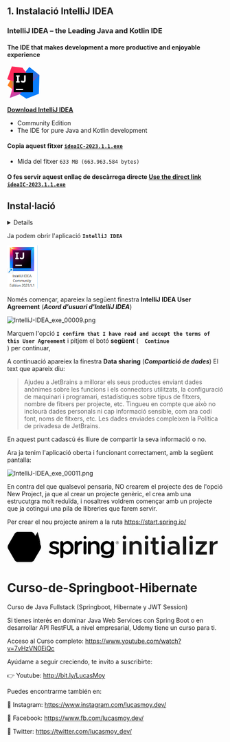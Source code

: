 
## **1.** Instalació IntelliJ IDEA  

### **IntelliJ IDEA** – the **Leading Java** and Kotlin IDE
#### The **IDE** that makes development a more productive and enjoyable experience

<svg  width="75" height="75" fill="none" viewBox="0 0 70 70"><defs><linearGradient id="__JETBRAINS_COM__LOGO_PREFIX__2" x1="5.174" x2="40.014" y1="39.889" y2="38.123" gradientUnits="userSpaceOnUse"><stop offset="0.091" stop-color="#FC801D"></stop><stop offset="0.231" stop-color="#B07F61"></stop><stop offset="0.409" stop-color="#577DB3"></stop><stop offset="0.533" stop-color="#1E7CE6"></stop><stop offset="0.593" stop-color="#087CFA"></stop></linearGradient><linearGradient id="__JETBRAINS_COM__LOGO_PREFIX__1" x1="61.991" x2="50.158" y1="36.915" y2="1.557" gradientUnits="userSpaceOnUse"><stop offset="0" stop-color="#FE2857"></stop><stop offset="0.078" stop-color="#CB3979"></stop><stop offset="0.16" stop-color="#9E4997"></stop><stop offset="0.247" stop-color="#7557B2"></stop><stop offset="0.339" stop-color="#5362C8"></stop><stop offset="0.436" stop-color="#386CDA"></stop><stop offset="0.541" stop-color="#2373E8"></stop><stop offset="0.658" stop-color="#1478F2"></stop><stop offset="0.794" stop-color="#0B7BF8"></stop><stop offset="1" stop-color="#087CFA"></stop></linearGradient><linearGradient id="__JETBRAINS_COM__LOGO_PREFIX__0" x1="10.066" x2="53.876" y1="16.495" y2="88.96" gradientUnits="userSpaceOnUse"><stop offset="0" stop-color="#FE2857"></stop><stop offset="0.08" stop-color="#FE295F"></stop><stop offset="0.206" stop-color="#FF2D76"></stop><stop offset="0.303" stop-color="#FF318C"></stop><stop offset="0.385" stop-color="#EA3896"></stop><stop offset="0.553" stop-color="#B248AE"></stop><stop offset="0.792" stop-color="#5A63D6"></stop><stop offset="1" stop-color="#087CFA"></stop></linearGradient></defs><path fill="url(#__JETBRAINS_COM__LOGO_PREFIX__2)" d="M11.2 49.467.7 41.3 9 26l9.5 7.5-7.3 15.967Z"></path><path fill="#087CFA" d="m70 18.667-1.167 40.6L41.767 70l-14.7-9.567 14.7-22.933L70 18.667Z"></path><path fill="url(#__JETBRAINS_COM__LOGO_PREFIX__1)" d="M70 18.667 55.5 33 37 15 48.067 1.167 70 18.667Z"></path><path fill="url(#__JETBRAINS_COM__LOGO_PREFIX__0)" d="M27.067 60.433 5.6 68.367 10.033 52.5l5.834-19.367L0 27.767 10.033 0l23.1 2.8L54.5 31l1 2-28.433 27.433Z"></path><path fill="#000" d="M56 14H14v42h42V14Z"></path><path fill="#FFF" d="M27.137 22.143V19.25h-7.864v2.893h2.194v9.964h-2.194v2.87h7.864v-2.87H24.92v-9.964h2.217Zm7.56 13.067c-1.237 0-2.264-.233-3.08-.7a7.355 7.355 0 0 1-2.054-1.657l2.17-2.426c.444.49.91.886 1.354 1.166.466.28.956.42 1.516.42.654 0 1.167-.21 1.54-.63.374-.42.56-1.073.56-1.983V19.273h3.547v10.29c0 .934-.117 1.75-.373 2.45-.257.7-.63 1.284-1.097 1.75-.49.49-1.073.84-1.773 1.097-.7.233-1.47.35-2.31.35Zm-.28 13.44h-15.75v2.683h15.75V48.65Z"></path></svg>

[**Download IntelliJ IDEA**](https://www.jetbrains.com/idea/download/)
* Community Edition
* The IDE for pure Java and Kotlin development

#### Copia aquest fitxer [**```ideaIC-2023.1.1.exe```**](./fitxers/ideaIC-2023.1.1.exe)
* Mida del fitxer ```633 MB (663.963.584 bytes)```

#### O fes servir aquest enllaç de descàrrega directe [Use the direct link **```ideaIC-2023.1.1.exe```**](https://download.jetbrains.com/idea/ideaIC-2023.1.1.exe?_gl=1*1k8vect*_ga*MTg2MTY5NjQ4LjE2Nzk5Mzk4Njc.*_ga_9J976DJZ68*MTY4Mjg3MzkwNy4yLjEuMTY4Mjg3Mzk0MC4yNy4wLjA.&_ga=2.48120163.554094189.1682873907-186169648.1679939867)

<summary>

## Instal·lació

<details>

### **1.** Executa el fitxer **```ideaIC-2023.1.1.exe```**.

![IntelliJ-IDEA_00001.png](./imatges/IntelliJ-IDEA_00001.png)
### **2.** Pitja el botó **següent** (<code> <b><u>N</u>ext ></b> </code>) per continuar,

![IntelliJ-IDEA_00002.png](./imatges/IntelliJ-IDEA_00002.png)
### **3.** No cal, però si vols pots modificar la ruta (<code> <b> B<u>r</u>owser...</b></code>), i si no, pitja el botó **següent** (<code> <b><u>N</u>ext ></b> </code>) per continuar,

![IntelliJ-IDEA_00003.png](./imatges/IntelliJ-IDEA_00003.png)
### **4.** Assegura't que estàn marcades les segünents opcions:

> #### **Create Desktop Shortcut**
> 
> - :white_check_mark: IntelliJ IDEA Community Edition
> 
> ####  **Update Context Menu**
> 
> - :white_check_mark: Add "Open Folder as Project"
>  
> ####  **Update ```PATH``` Variable (restart needed)**
> 
> - :white_check_mark: Add "**```bin```**" folder to the > **```PATH```**
> 
> ####  **Create associations**
> 
> - :white_check_mark: **```.java```**

Quan estiguin totes aquestes opcions marcades, pitja el botó **següent** (<code> <b><u>N</u>ext ></b> </code>) per continuar,

> ## **NOTA**: Pot ser que no estiguin exactament aquestes opcions!

![IntelliJ-IDEA_00004.png](./imatges/IntelliJ-IDEA_00004.png)

 pitja el botó **Install** (<code><b><u>I</u>nstall</b> </code>) per començar la instal·lació.
<!--  
![IntelliJ-IDEA_00005.png](./imatges/IntelliJ-IDEA_00005.png)

![IntelliJ-IDEA_00006.png](./imatges/IntelliJ-IDEA_00006.png) -->

![IntelliJ-IDEA_00007.png](./imatges/IntelliJ-IDEA_00007.png)

### **4.** Marca l'opció ***I want to manually reboot later***, i recorda que cal reiniciar l'equip abans de que funcioni la instal·lació:

> :radio_button: **```I want to manually reboot later```**

 i pitja el botó **Finish** (<code><b><u>F</u>inish</b> </code>) per començar la instal·lació.

![IntelliJ-IDEA_00008.png](./imatges/IntelliJ-IDEA_00008.png)


Si tot ha anat correctament, s'ha creat la següent icona a l'escriptori,

<img src="./imatges/IntelliJ-IDEA_exe_00008.png" height="100"></img>

i l'aplicació es troba a la següent carpeta:
```"C:\Program Files\JetBrains\IntelliJ IDEA Community Edition 2023.1.1\bin\idea64.exe"```

Abans d'obrir l'aplicació, recordem que cal reiniciar l'ordinador.
</details>
</summary>

Ja podem obrir l'aplicació **```IntelliJ IDEA```**

<img src="./imatges/IntelliJ-IDEA_exe_00008.png" height="100"></img>


Només començar, apareiex la següent finestra **IntelliJ IDEA User Agreement** (***Acord d'usuari d'IntelliJ IDEA***)

![IntelliJ-IDEA_exe_00009.png](./imatges/IntelliJ-IDEA_exe_00009.png)

Marquem l'opció **```I confirm that I have read and accept the terms of this User Agreement```** i pitjem el botó **següent** (<code> <b> Continue </b></code>) per continuar,


A continuació apareiex la finestra **Data sharing** (***Compartició de dades***)
El text que apareix diu:

> Ajudeu a JetBrains a millorar els seus productes enviant dades anònimes sobre les funcions i els connectors utilitzats, la configuració de maquinari i programari, estadístiques sobre tipus de fitxers, nombre de fitxers per projecte, etc. Tingueu en compte que això no inclourà dades personals ni cap informació sensible, com ara codi font, noms de fitxers, etc. Les dades enviades compleixen la Política de privadesa de JetBrains.

En aquest punt cadascú és lliure de compartir la seva informació o no.

Ara ja tenim l'aplicació oberta i funcionant correctament, amb la següent pantalla:

![IntelliJ-IDEA_exe_00011.png](./imatges/IntelliJ-IDEA_exe_00011.png)

En contra del que qualsevol pensaria, NO crearem el projecte des de l'opció New Project, ja que al crear un projecte genèric, el crea amb una estrucutgra molt reduïda, i nosaltres voldrem començar amb un projecte que ja cotingui una pila de llibreries que farem servir.

Per crear el nou projecte anirem a la ruta https://start.spring.io/

<a href="https://start.spring.io/"><span class="logo-content" tabindex="-1"><svg aria-hidden="true" focusable="false" data-icon="spring-initializr" role="img" xmlns="http://www.w3.org/2000/svg" x="0px" y="0px" class="" viewBox="0 0 992.4 141.6"><g><path class="st0" d="M153.4,62.6l-30.2-52.3c-2.6-4.5-9.1-8.3-14.3-8.3H48.5c-5.2,0-11.7,3.7-14.3,8.3L4,62.6 c-2.6,4.5-2.6,12,0,16.5l30.2,52.3c2.6,4.5,9.1,8.3,14.3,8.3h60.4c5.2,0,11.7-3.7,14.3-8.3l30.2-52.3 C156.1,74.5,156.1,67.1,153.4,62.6z"></path><g><circle class="st1" cx="36.7" cy="115.2" r="6.1"></circle></g><g><path class="st1" d="M139,97.4C121.3,121,83.5,113,59.3,114.2c0,0-4.3,0.2-8.6,0.9c0,0,1.6-0.7,3.7-1.4c17-5.9,25-7.1,35.4-12.4 c19.4-9.9,38.7-31.6,42.7-54.1c-7.4,21.6-29.9,40.3-50.3,47.8c-14,5.2-39.3,10.2-39.3,10.2l-1-0.5C24.5,96.4,24,59,55.3,47 C69,41.7,82.2,44.6,97,41.1c15.8-3.8,34.1-15.6,41.6-31.1C146.9,34.8,156.9,73.5,139,97.4z"></path><path class="st0" d="M138.6,10c8.3,24.8,18.4,63.5,0.4,87.4c-11.1,14.8-30.1,17.2-48.7,17.2c-8.8,0-17.5-0.5-25.2-0.5 c-2,0-3.9,0-5.7,0.1c0,0-4.3,0.2-8.6,0.9c0,0,1.6-0.7,3.7-1.4c17-5.9,25-7.1,35.4-12.4c19.4-9.9,38.7-31.6,42.7-54.1 c-7.4,21.6-29.9,40.3-50.3,47.8c-14,5.2-39.3,10.2-39.3,10.2l0,0l-1-0.5C24.5,96.4,24,59,55.3,47C69,41.7,82.2,44.6,97,41.1 C112.8,37.4,131.1,25.5,138.6,10 M139.1,2.1l-3.2,6.6c-7.5,15.6-25.8,26.2-39.6,29.5C90.1,39.7,84,40,78.2,40.3 c-7.7,0.4-15.7,0.8-23.9,3.9C35,51.6,27.6,67.8,27.1,80.5c-0.5,12.1,4.7,22.6,13.2,26.9c0.5,0.3,1.6,0.9,2.5,0.9h1.3l0.2-0.2 c5.8-1.2,26.5-5.6,38.9-10.1c8.6-3.2,18.3-8.6,27.1-15.8c-6.5,6.9-14.1,12.7-21.8,16.6c-6.3,3.2-11.7,4.9-19.2,7.2 c-4.4,1.3-9.5,2.9-15.7,5c-2.2,0.7-3.8,1.5-3.9,1.5l-2.2,4.5l3.9,1.2c4.1-0.7,8.2-0.9,8.3-0.9c1.7-0.1,3.5-0.1,5.5-0.1 c3.7,0,7.6,0.1,11.7,0.3c4.4,0.1,8.9,0.3,13.5,0.3c18.5,0,39-2.2,51.1-18.4c14.1-18.8,14.2-48.3,0.1-90.2L139.1,2.1L139.1,2.1z"></path></g></g><g><g><path class="st0" d="M194.1,98.2c-1.5-0.8-2.5-2.5-2.5-4.7c0-3,2.4-5.5,5.5-5.5c1.1,0,2.1,0.4,2.9,0.8c5.7,3.8,11.7,5.7,17,5.7 c5.8,0,9.2-2.5,9.2-6.4v-0.3c0-4.7-6.3-6.2-13.2-8.3c-8.7-2.5-18.5-6-18.5-17.3v-0.3c0-11.2,9.3-18,21-18c6.3,0,12.8,1.8,18.6,4.8 c1.9,1,3.3,2.8,3.3,5.2c0,3.1-2.5,5.5-5.7,5.5c-1.1,0-1.8-0.3-2.6-0.6c-4.8-2.5-9.7-4-13.8-4c-5.3,0-8.3,2.5-8.3,5.8v0.3 c0,4.4,6.4,6.2,13.3,8.4c8.7,2.6,18.4,6.7,18.4,17.2v0.3c0,12.4-9.7,18.6-21.9,18.6C209,105.2,200.9,102.8,194.1,98.2z"></path><path class="st0" d="M243.6,50.8c0-3.8,2.9-6.8,6.7-6.8c3.8,0,6.8,3,6.8,6.8v4c4.4-6.2,10.6-11.1,20.1-11.1 c13.8,0,27.4,10.9,27.4,30.7v0.3c0,19.6-13.5,30.7-27.4,30.7c-9.8,0-16-4.9-20.1-10.4v20.9c0,3.8-3,6.8-6.8,6.8 c-3.6,0-6.7-2.9-6.7-6.8V50.8z M291,74.7v-0.3c0-11.4-7.7-18.9-16.8-18.9c-9.2,0-17.2,7.7-17.2,18.9v0.3c0,11.3,8,18.9,17.2,18.9 C283.3,93.7,291,86.4,291,74.7z"></path><path class="st0" d="M309.8,50.8c0-3.8,2.9-6.8,6.7-6.8s6.8,3,6.8,6.8v3.3c0.6-5,8.9-10.1,14.8-10.1c4.3,0,6.7,2.8,6.7,6.7 c0,3.5-2.4,5.9-5.4,6.5c-9.7,1.6-16.2,10.1-16.2,21.7v19.5c0,3.6-3,6.7-6.8,6.7c-3.6,0-6.7-2.9-6.7-6.7V50.8L309.8,50.8 L309.8,50.8z"></path><path class="st0" d="M350.2,50.9c0-3.8,2.9-6.8,6.7-6.8s6.8,3,6.8,6.8v47.6c0,3.8-3,6.7-6.8,6.7c-3.6,0-6.7-2.9-6.7-6.7V50.9z"></path><path class="st0" d="M370.6,50.9c0-3.8,2.9-6.8,6.7-6.8c3.8,0,6.8,3,6.8,6.8v2.8c3.8-5.5,9.3-9.7,18.5-9.7c13.3,0,21,8.9,21,22.6 v31.8c0,3.8-2.9,6.7-6.7,6.7s-6.8-2.9-6.8-6.7V70.8c0-9.2-4.5-14.5-12.7-14.5c-7.8,0-13.3,5.5-13.3,14.7v27.5c0,3.8-3,6.7-6.8,6.7 c-3.6,0-6.7-2.9-6.7-6.7L370.6,50.9L370.6,50.9z"></path><path class="st0" d="M483.1,43.9c-3.8,0-6.8,3-6.8,6.8v4c-4.4-6.2-10.6-11.1-20.1-11.1c-13.8,0-27.4,10.9-27.4,30.7v0.3 c0,19.6,13.5,30.7,27.4,30.7c9.8,0,16-4.9,20.1-10.3c-0.6,10.7-7.2,16.2-18.6,16.2c-6.8,0-12.7-1.6-18.1-4.7 c-0.6-0.4-1.5-0.5-2.4-0.5c-3.1,0-5.8,2.5-5.8,5.5c0,2.6,1.5,4.5,3.8,5.4c7.2,3.5,14.6,5.3,22.9,5.3c10.7,0,19-2.5,24.3-7.9 c4.9-4.9,7.5-12.3,7.5-22.2V50.8C489.8,46.9,486.8,43.9,483.1,43.9z M459.3,93.5c-9.3,0-16.8-7.3-16.8-19v-0.3 c0-11.4,7.7-18.9,16.8-18.9c9.2,0,17.2,7.7,17.2,18.9v0.3C476.6,85.9,468.6,93.5,459.3,93.5z"></path><path class="st0" d="M363.8,27.8c0,3.8-3,6.8-6.8,6.8s-6.8-3-6.8-6.8s3-6.8,6.8-6.8C360.6,20.9,363.8,23.9,363.8,27.8z"></path></g><g><path class="st0" d="M505.3,58.1c-3.8,0-6.9-3.1-6.9-6.9c0-3.9,3.1-6.9,6.9-6.9c3.9,0,6.9,3.1,6.9,6.9 C512.2,55,509.2,58.1,505.3,58.1z M505.3,45.3c-3.3,0-5.9,2.6-5.9,5.9c0,3.3,2.6,5.9,5.9,5.9c3.3,0,5.9-2.6,5.9-5.9 C511.2,47.8,508.6,45.3,505.3,45.3z M507.2,55.1l-2-3.1h-1.4v3.1h-1.1v-7.9h3.3c1.4,0,2.6,1,2.6,2.4c0,1.8-1.6,2.4-2,2.4l2.1,3.1 L507.2,55.1L507.2,55.1z M505.8,48.2h-2v2.8h2.1c0.6,0,1.4-0.5,1.4-1.4C507.3,48.7,506.6,48.2,505.8,48.2z"></path></g></g><g><path fill="currentColor" d="M529.9,27.2c0-4.4,3.6-8.1,8.2-8.1c4.5,0,8.1,3.8,8.1,8.1c0,4.4-3.6,8.2-8.1,8.2C533.6,35.5,529.9,31.6,529.9,27.2z M530.9,44.7h14.4v60.8h-14.4V44.7z"></path><path fill="currentColor" d="M616.9,66.8v38.7H603V69.6c0-8.2-5.3-14.1-12.8-14.1c-7.5,0-13.8,5.1-14.7,11.5v38.5h-14.4V44.7h14.4v8.1 c3.8-5.6,10.8-9.5,18.8-9.5C607.6,43.2,616.9,53,616.9,66.8z"></path><path fill="currentColor" d="M631.5,27.2c0-4.4,3.6-8.1,8.2-8.1c4.5,0,8.1,3.8,8.1,8.1c0,4.4-3.6,8.2-8.1,8.2C635.1,35.5,631.5,31.6,631.5,27.2z M632.4,44.7h14.4v60.8h-14.4V44.7z"></path><path fill="currentColor" d="M697.1,102.1c-3.4,2.9-8.4,4.8-12.9,4.8c-10.1,0-17.2-7.3-17.2-17.5V56.5h-8.8V44.7h8.8V27.9h14v16.7h13.8v11.9H681v31.1 c0,4.1,2.6,7.1,6,7.1c2.5,0,4.7-0.9,6-2.2L697.1,102.1z"></path><path fill="currentColor" d="M707.4,27.2c0-4.4,3.6-8.1,8.2-8.1c4.5,0,8.1,3.8,8.1,8.1c0,4.4-3.6,8.2-8.1,8.2C711,35.5,707.4,31.6,707.4,27.2z M708.3,44.7h14.4v60.8h-14.4V44.7z"></path><path fill="currentColor" d="M791.2,68.9v36.6h-14v-7.3c-4.5,5.6-12.1,8.7-19.2,8.7c-12.9,0-22.7-7.6-22.7-19.4c0-12,11.2-20.2,24.8-20.2 c5.5,0,11.5,1.2,17.1,3.3v-1.6c0-7.1-3.9-13.9-14.9-13.9c-5.8,0-11.3,2-16.5,4.6l-4.9-10c8.6-4.2,16.6-6.4,24.2-6.4 C781.2,43.2,791.2,53.5,791.2,68.9z M777.2,86.4v-6.8c-4.5-1.5-9.5-2.4-14.9-2.4c-7.2,0-12.9,4-12.9,9.8c0,5.8,5.1,9.4,11.9,9.4 C768.1,96.4,775.5,92.9,777.2,86.4z"></path><path d="M806.7,23.2h14.4v82.3h-14.4V23.2z" fill="currentColor"></path><path fill="currentColor" d="M836,27.2c0-4.4,3.6-8.1,8.2-8.1c4.5,0,8.1,3.8,8.1,8.1c0,4.4-3.6,8.2-8.1,8.2C839.6,35.5,836,31.6,836,27.2z M836.9,44.7 h14.4v60.8h-14.4V44.7z"></path><path fill="currentColor" d="M864.7,95L897,57.2h-31.5V44.7h50.5l-0.1,10.5l-32.4,37.8h32.7v12.6h-51.4V95z"></path><path fill="currentColor" d="M965.6,43.2v12.2c-13.1,0-21.8,7.8-21.8,19.3v30.7h-14.4V44.7h14.4v11.8C947.7,48.3,955.6,43.2,965.6,43.2z"></path></g></svg></span></a>


# Curso-de-Springboot-Hibernate
Curso de Java Fullstack (Springboot, Hibernate y JWT Session)

Si tienes interés en dominar Java Web Services con Spring Boot o en desarrollar API RestFUL a nivel empresarial, Udemy tiene un curso para ti.

Acceso al Curso completo: https://www.youtube.com/watch?v=7vHzVN0EiQc

Ayúdame a seguir creciendo, te invito a suscribirte: 

👉 Youtube: http://bit.ly/LucasMoy


Puedes encontrarme también en:

🔹 Instagram: https://www.instagram.com/lucasmoy.dev/

🔹 Facebook: https://www.fb.com/lucasmoy.dev/

🔹 Twitter: https://twitter.com/lucasmoy_dev/

